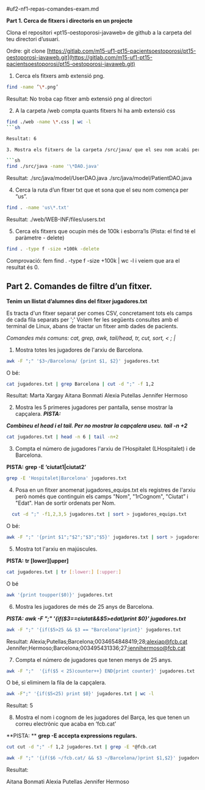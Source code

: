 #uf2-nf1-repas-comandes-exam.md

**Part 1. Cerca de fitxers i directoris en un projecte**

Clona el repositori «pt15-oestoporosi-javaweb» de github a la carpeta
del teu directori d’usuari. 

Ordre:
git clone [https://gitlab.com/m15-uf1-pt15-pacientsoestoporosi/pt15-oestoporosi-javaweb.git](https://gitlab.com/m15-uf1-pt15-pacientsoestoporosi/pt15-oestoporosi-javaweb.git)

1. Cerca els fitxers amb extensió png. 

```sh
find -name ’\*.png’  
```

Resultat: No troba cap fitxer amb extensió png al directori

2. A la carpeta /web compta quants fitxers hi ha amb extensió css 

```sh
find ./web -name \*.css | wc -l 
```sh

Resultat: 6

3. Mostra els fitxers de la carpeta /src/java/ que el seu nom acabi per DAO, la seva extensió serà .java 

```sh
find ./src/java -name '\*DAO.java'  
```

Resultat: ./src/java/model/UserDAO.java ./src/java/model/PatientDAO.java

4. Cerca la ruta d’un fitxer txt que et sona que el seu nom comença per “us”.  

```sh
find . -name 'us\*.txt' 
```

Resultat: ./web/WEB-INF/files/users.txt

5. Cerca els fitxers que ocupin més de 100k i esborra’ls (Pista: el find té el paràmetre - delete) 

```sh
find . -type f -size +100k -delete
```
Comprovació: fem find . -type f -size +100k | wc -l i veiem que ara el resultat és 0.


## Part 2. Comandes de filtre d’un fitxer.

**Tenim un llistat d’alumnes dins del fitxer jugadores.txt**

Es tracta d'un fitxer separat per comes CSV, concretament tots els camps de cada fila separats per ';' 
Volem fer les següents consultes amb el terminal de Linux, abans de tractar un fitxer amb dades de pacients.

<em> Comandes més comuns: cat, grep, awk, tail/head, tr, cut, sort, < ; | </em>

1. Mostra totes les jugadores de l'arxiu de Barcelona.

```sh
awk -F ";" '$3~/Barcelona/ {print $1, $2}' jugadores.txt 
```

O bé:

```sh
cat jugadores.txt | grep Barcelona | cut -d ";" -f 1,2 
```

Resultat: 
Marta Xargay 
Aitana Bonmati 
Alexia Putellas 
Jennifer Hermoso


2. Mostra les 5 primeres jugadores per pantalla, sense mostrar la capçalera. ***PISTA:***

***Combineu el head i el tail. Per no mostrar la capçalera useu.***
***tail -n +2***

```sh
cat jugadores.txt | head -n 6 | tail -n+2 
```

3. Compta el número de jugadores l'arxiu de l’Hospitalet (LHospitalet) i de Barcelona. 

**PISTA:**
**grep -E ‘ciutat1|ciutat2’**

```sh
grep -E 'Hospitalet|Barcelona' jugadores.txt 
```

4. Posa en un fitxer anomenat jugadores\_equips.txt els registres de l'arxiu però només que continguin els camps "Nom", "1rCognom", "Ciutat” i "Edat". 
Han de sortir ordenats per Nom.
  
```sh
  cut -d ";" -f1,2,3,5 jugadores.txt | sort > jugadores_equips.txt
```
  
  O bé:
  
```sh
awk -F ";" '{print $1";"$2";"$3";"$5}' jugadores.txt | sort > jugadores\_equips.txt
```

5. Mostra tot l'arxiu en majúscules. 

**PISTA:**
**tr [lower][upper]**

```sh
cat jugadores.txt | tr [:lower:] [:upper:]
```

O bé

```sh
awk '{print toupper($0)}' jugadores.txt 
```

6. Mostra les jugadores de més de 25 anys de Barcelona. 

***PISTA:***
***awk -F ";" '{if($3==ciutat&&$5>edat)print $0}' jugadores.txt***

```sh
awk -F ";" '{if($5>25 && $3 == "Barcelona")print}' jugadores.txt 
```

Resultat: 
Alexia;Putellas;Barcelona;0034654848419;28;alexiap@fcb.cat 
Jennifer;Hermoso;Barcelona;003495431336;27;jennihermoso@fcb.cat

7. Compta el número de jugadores que tenen menys de 25 anys.

```sh
awk -F ";"  '{if($5 < 25)counter++} END{print counter}' jugadores.txt 
```
  
O bé, si eliminem la fila de la capçalera.
  
```sh
awk -F";" '{if($5<25) print $0}' jugadores.txt | wc -l
```

Resultat: 5

8. Mostra el nom i cognom de les jugadores del Barça, les que tenen un correu electrònic que acaba en ‘fcb.cat’

**PISTA: **
**grep -E accepta expressions regulars.**

```sh
cut cut -d ";" -f 1,2 jugadores.txt | grep -E *@fcb.cat 
```

```sh
awk -F ";" '{if($6 ~/fcb.cat/ && $3 ~/Barcelona/)print $1,$2}' jugadores.txt 
```

Resultat: 

Aitana Bonmati 
Alexia Putellas 
Jennifer Hermoso

